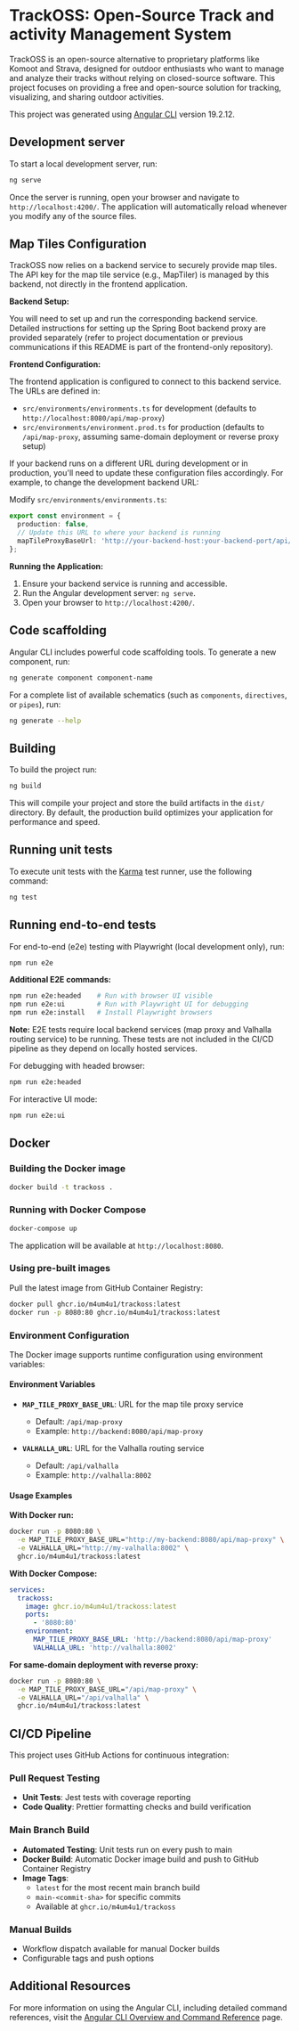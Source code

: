 # TrackOSS: Open-Source Track and activity Management System

TrackOSS is an open-source alternative to proprietary platforms like Komoot and Strava, designed for outdoor enthusiasts who want to manage and analyze their tracks without relying on closed-source software. This project focuses on providing a free and open-source solution for tracking, visualizing, and sharing outdoor activities.

This project was generated using [Angular CLI](https://github.com/angular/angular-cli) version 19.2.12.

## Development server

To start a local development server, run:

```bash
ng serve
```

Once the server is running, open your browser and navigate to `http://localhost:4200/`. The application will automatically reload whenever you modify any of the source files.

## Map Tiles Configuration

TrackOSS now relies on a backend service to securely provide map tiles. The API key for the map tile service (e.g., MapTiler) is managed by this backend, not directly in the frontend application.

**Backend Setup:**

You will need to set up and run the corresponding backend service. Detailed instructions for setting up the Spring Boot backend proxy are provided separately (refer to project documentation or previous communications if this README is part of the frontend-only repository).

**Frontend Configuration:**

The frontend application is configured to connect to this backend service. The URLs are defined in:

- `src/environments/environments.ts` for development (defaults to `http://localhost:8080/api/map-proxy`)
- `src/environments/environment.prod.ts` for production (defaults to `/api/map-proxy`, assuming same-domain deployment or reverse proxy setup)

If your backend runs on a different URL during development or in production, you'll need to update these configuration files accordingly. For example, to change the development backend URL:

Modify `src/environments/environments.ts`:

```typescript
export const environment = {
  production: false,
  // Update this URL to where your backend is running
  mapTileProxyBaseUrl: 'http://your-backend-host:your-backend-port/api/map-proxy',
};
```

**Running the Application:**

1.  Ensure your backend service is running and accessible.
2.  Run the Angular development server: `ng serve`.
3.  Open your browser to `http://localhost:4200/`.

## Code scaffolding

Angular CLI includes powerful code scaffolding tools. To generate a new component, run:

```bash
ng generate component component-name
```

For a complete list of available schematics (such as `components`, `directives`, or `pipes`), run:

```bash
ng generate --help
```

## Building

To build the project run:

```bash
ng build
```

This will compile your project and store the build artifacts in the `dist/` directory. By default, the production build optimizes your application for performance and speed.

## Running unit tests

To execute unit tests with the [Karma](https://karma-runner.github.io) test runner, use the following command:

```bash
ng test
```

## Running end-to-end tests

For end-to-end (e2e) testing with Playwright (local development only), run:

```bash
npm run e2e
```

**Additional E2E commands:**

```bash
npm run e2e:headed    # Run with browser UI visible
npm run e2e:ui        # Run with Playwright UI for debugging
npm run e2e:install   # Install Playwright browsers
```

**Note:** E2E tests require local backend services (map proxy and Valhalla routing service) to be running. These tests are not included in the CI/CD pipeline as they depend on locally hosted services.

For debugging with headed browser:

```bash
npm run e2e:headed
```

For interactive UI mode:

```bash
npm run e2e:ui
```

## Docker

### Building the Docker image

```bash
docker build -t trackoss .
```

### Running with Docker Compose

```bash
docker-compose up
```

The application will be available at `http://localhost:8080`.

### Using pre-built images

Pull the latest image from GitHub Container Registry:

```bash
docker pull ghcr.io/m4um4u1/trackoss:latest
docker run -p 8080:80 ghcr.io/m4um4u1/trackoss:latest
```

### Environment Configuration

The Docker image supports runtime configuration using environment variables:

#### Environment Variables

- **`MAP_TILE_PROXY_BASE_URL`**: URL for the map tile proxy service
  - Default: `/api/map-proxy`
  - Example: `http://backend:8080/api/map-proxy`

- **`VALHALLA_URL`**: URL for the Valhalla routing service
  - Default: `/api/valhalla`
  - Example: `http://valhalla:8002`

#### Usage Examples

**With Docker run:**

```bash
docker run -p 8080:80 \
  -e MAP_TILE_PROXY_BASE_URL="http://my-backend:8080/api/map-proxy" \
  -e VALHALLA_URL="http://my-valhalla:8002" \
  ghcr.io/m4um4u1/trackoss:latest
```

**With Docker Compose:**

```yaml
services:
  trackoss:
    image: ghcr.io/m4um4u1/trackoss:latest
    ports:
      - '8080:80'
    environment:
      MAP_TILE_PROXY_BASE_URL: 'http://backend:8080/api/map-proxy'
      VALHALLA_URL: 'http://valhalla:8002'
```

**For same-domain deployment with reverse proxy:**

```bash
docker run -p 8080:80 \
  -e MAP_TILE_PROXY_BASE_URL="/api/map-proxy" \
  -e VALHALLA_URL="/api/valhalla" \
  ghcr.io/m4um4u1/trackoss:latest
```

## CI/CD Pipeline

This project uses GitHub Actions for continuous integration:

### Pull Request Testing

- **Unit Tests**: Jest tests with coverage reporting
- **Code Quality**: Prettier formatting checks and build verification

### Main Branch Build

- **Automated Testing**: Unit tests run on every push to main
- **Docker Build**: Automatic Docker image build and push to GitHub Container Registry
- **Image Tags**:
  - `latest` for the most recent main branch build
  - `main-<commit-sha>` for specific commits
  - Available at `ghcr.io/m4um4u1/trackoss`

### Manual Builds

- Workflow dispatch available for manual Docker builds
- Configurable tags and push options

## Additional Resources

For more information on using the Angular CLI, including detailed command references, visit the [Angular CLI Overview and Command Reference](https://angular.dev/tools/cli) page.
